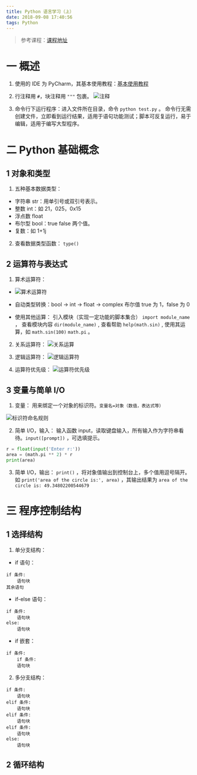 ```yaml
---
title: Python 语言学习（上）
date: 2018-09-08 17:40:56
tags: Python
---
```

> 参考课程：[课程地址](http://www.icourse163.org/course/HIT-1001616002?tid=1002164016)

# 一 概述
1. 使用的 IDE 为 PyCharm，其基本使用教程：[基本使用教程](https://blog.csdn.net/zhusongziye/article/details/79069233)

2. 行注释用 `#`，块注释用 `"""` 包裹。
![注释](图1.PNG)

3. 命令行下运行程序：进入文件所在目录，命令 `python test.py` 。
命令行无需创建文件，立即看到运行结果，适用于语句功能测试；脚本可反复运行，易于编辑，适用于编写大型程序。

# 二 Python 基础概念
## 1 对象和类型
1. 五种基本数据类型：
- 字符串 str：用单引号或双引号表示。
- 整数 int：如 21，025，0x15
- 浮点数 float
- 布尔型 bool：true false 两个值。
- 复数：如 1+1j

2. 查看数据类型函数： `type()`

## 2 运算符与表达式
1. 算术运算符：
- ![算术运算符](图2.PNG)

- 自动类型转换：bool -> int -> float -> complex
布尔值 true 为 1，false 为 0

- 使用其他运算：
引入模块（实现一定功能的脚本集合） `import module_name` ，
查看模块内容 `dir(module_name)` ,
查看帮助 `help(math.sin)` ,
使用其运算，如 `math.sin(100)` `math.pi` 。

2. 关系运算符：
![关系运算](图3.PNG)

3. 逻辑运算符：
![逻辑运算符](图4.PNG)

4. 运算符优先级：
![运算符优先级](图5.PNG)

## 3 变量与简单 I/O
1. 变量：
用来绑定一个对象的标识符。`变量名=对象（数值，表达式等）`

![标识符命名规则](图6.PNG)

2. 简单 I/O，输入：
输入函数 input，读取键盘输入，所有输入作为字符串看待。`input([prompt])` ，可选填提示。
```python
r = float(input('Enter r:'))
area = (math.pi ** 2) * r
print(area)
```
3. 简单 I/O，输出：
`print()` ，将对象值输出到控制台上，多个值用逗号隔开。
如 `print('area of the circle is:', area)` ，其输出结果为 `area of the circle is: 49.34802200544679`

# 三 程序控制结构
## 1 选择结构
1. 单分支结构：
- if 语句：
```
if 条件:
	语句块
其余语句	
```

- if-else 语句：
```
if 条件:
	语句块
else:
	语句块
```

- if 嵌套：
```
if 条件:
	if 条件:
	语句块
```

2. 多分支结构：
```
if 条件:
	语句块
elif 条件:
	语句块
elif 条件:
	语句块
elif 条件:
	语句块
else:
	语句块		
```

## 2 循环结构
